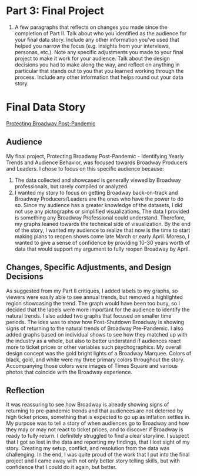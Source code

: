 # Part 3: Final Project

1. A few paragraphs that reflects on changes you made since the completion of Part II.  Talk about who you identified as the audience for your final data story.  Include any other information you've used that helped you narrow the focus (e.g. insights from your interviews, personas, etc.).  Note any specific adjustments you made to your final project to make it work for your audience.  Talk about the design decisions you had to make along the way, and reflect on anything in particular that stands out to you that you learned working through the process.  Include any other information that helps round out your data story. 

# Final Data Story
<a href="https://carnegiemellon.shorthandstories.com/protecting-broadwaypost-pandemic/index.html" title="Protecting Broadway Post-Pandemic"> Protecting Broadway Post-Pandemic </a>

## Audience
My final project, Protecting Broadway Post-Pandemic - Identifying Yearly Trends and Audience Behavior, was focused towards Broadway Producers and Leaders. I chose to focus on this specific audience because:
1.	The data collected and showcased is generally viewed by Broadway professionals, but rarely compiled or analyzed.
2.	I wanted my story to focus on getting Broadway back-on-track and Broadway Producers/Leaders are the ones who have the power to do so. 
Since my audience has a greater knowledge of the datasets, I did not use any pictographs or simplified visualizations. The data I provided is something any Broadway Professional could understand. Therefore, my graphs leaned towards the technical side of visualization. By the end of the story, I wanted my audience to realize that now is the time to start making plans to reopen shows come late March or early April. Moreso, I wanted to give a sense of confidence by providing 10-30 years worth of data that would support my argument to fully reopen Broadway by April. 
## Changes, Specific Adjustments, and Design Decisions
As suggested from my Part II critiques, I added labels to my graphs, so viewers were easily able to see annual trends, but removed a highlighted region showcasing the trend. The graph would have been too busy, so I decided that the labels were more important for the audience to identify the natural trends. I also added two graphs that focused on smaller time periods. The idea was to show how Post-Shutdown Broadway is showing signs of returning to the natural trends of Broadway Pre-Pandemic. I also added graphs based on individual shows to see how they matched up with the industry as a whole, but also to better understand if audiences react more to ticket prices or other variables such psychographics.
My overall design concept was the gold bright lights of a Broadway Marquee. Colors of black, gold, and white were my three primary colors throughout the story.  Accompanying those colors were images of Times Square and various photos that coincide with the Broadway experience. 
## Reflection
It was reassuring to see how Broadway is already showing signs of returning to pre-pandemic trends and that audiences are not deterred by high ticket prices, something that is expected to go up as inflation settles in. My purpose was to tell a story of when audiences go to Broadway and how they may or may not react to ticket prices, and to discover if Broadway is ready to fully return. I definitely struggled to find a clear storyline. I suspect that I got so lost in the data and reporting my findings, that I lost sight of my story. Creating my setup, conflict, and resolution from the data was challenging. In the end, I was quite proud of the work that I put into the final project and I came away with not only better story telling skills, but with confidence that I could do it again, but better.
